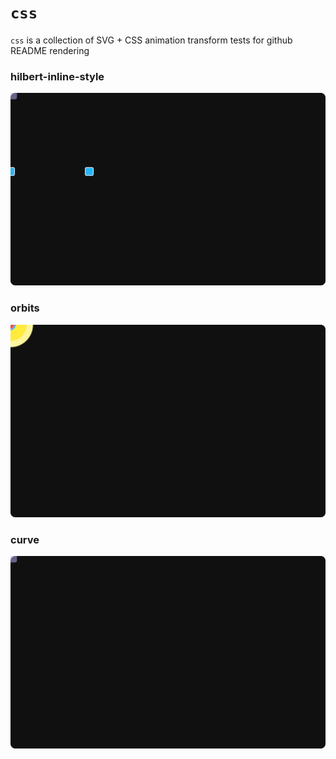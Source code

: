 # `css`

`css` is a collection of SVG + CSS animation transform tests for github README rendering

### hilbert-inline-style
![hilbert](hilbert-inline-style.svg)

### orbits
![orbits](orbits.svg)

### curve
![curve](curve.svg)


